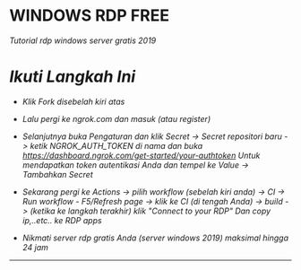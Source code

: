 # WINDOWS RDP FREE
*Tutorial rdp windows server gratis 2019*

# *Ikuti Langkah Ini*

- *Klik Fork disebelah kiri atas*
- *Lalu pergi ke ngrok.com dan masuk (atau register)*

- *Selanjutnya buka Pengaturan dan klik Secret -> Secret repositori baru -> ketik NGROK_AUTH_TOKEN di nama dan buka https://dashboard.ngrok.com/get-started/your-authtoken*
  *Untuk mendapatkan token autentikasi Anda dan tempel ke Value -> Tambahkan Secret*

- *Sekarang pergi ke Actions -> pilih  workflow (sebelah kiri anda) -> CI -> Run workflow - F5/Refresh page -> klik ke CI (di tengah Anda) -> build -> (ketika ke langkah terakhir) klik "Connect to your RDP"*
  *Dan copy ip,..etc.. ke RDP apps*

- *Nikmati server rdp gratis Anda (server windows 2019) maksimal hingga 24 jam*

***
